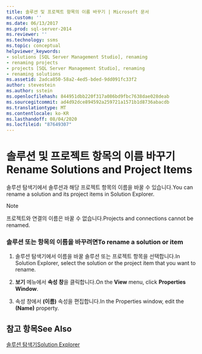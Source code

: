 ```yaml
---
title: 솔루션 및 프로젝트 항목의 이름 바꾸기 | Microsoft 문서
ms.custom: ''
ms.date: 06/13/2017
ms.prod: sql-server-2014
ms.reviewer: ''
ms.technology: ssms
ms.topic: conceptual
helpviewer_keywords:
- solutions [SQL Server Management Studio], renaming
- renaming projects
- projects [SQL Server Management Studio], renaming
- renaming solutions
ms.assetid: 2adca850-58a2-4ed5-bded-9dd091fc33f2
author: stevestein
ms.author: sstein
ms.openlocfilehash: 844951dbb220f317a086bd9fbc7638dae028deab
ms.sourcegitcommit: ad4d92dce894592a259721a1571b1d8736abacdb
ms.translationtype: MT
ms.contentlocale: ko-KR
ms.lasthandoff: 08/04/2020
ms.locfileid: "87649307"
---
```

# <a name="rename-solutions-and-project-items"></a><span data-ttu-id="46dc9-102">솔루션 및 프로젝트 항목의 이름 바꾸기</span><span class="sxs-lookup"><span data-stu-id="46dc9-102">Rename Solutions and Project Items</span></span>
  <span data-ttu-id="46dc9-103">솔루션 탐색기에서 솔루션과 해당 프로젝트 항목의 이름을 바꿀 수 있습니다.</span><span class="sxs-lookup"><span data-stu-id="46dc9-103">You can rename a solution and its project items in Solution Explorer.</span></span>  
  
> [!NOTE]  
>  <span data-ttu-id="46dc9-104">프로젝트와 연결의 이름은 바꿀 수 없습니다.</span><span class="sxs-lookup"><span data-stu-id="46dc9-104">Projects and connections cannot be renamed.</span></span>  
  
### <a name="to-rename-a-solution-or-item"></a><span data-ttu-id="46dc9-105">솔루션 또는 항목의 이름을 바꾸려면</span><span class="sxs-lookup"><span data-stu-id="46dc9-105">To rename a solution or item</span></span>  
  
1.  <span data-ttu-id="46dc9-106">솔루션 탐색기에서 이름을 바꿀 솔루션 또는 프로젝트 항목을 선택합니다.</span><span class="sxs-lookup"><span data-stu-id="46dc9-106">In Solution Explorer, select the solution or the project item that you want to rename.</span></span>  
  
2.  <span data-ttu-id="46dc9-107">**보기** 메뉴에서 **속성 창**을 클릭합니다.</span><span class="sxs-lookup"><span data-stu-id="46dc9-107">On the **View** menu, click **Properties Window**.</span></span>  
  
3.  <span data-ttu-id="46dc9-108">속성 창에서 **(이름)** 속성을 편집합니다.</span><span class="sxs-lookup"><span data-stu-id="46dc9-108">In the Properties window, edit the **(Name)** property.</span></span>  
  
## <a name="see-also"></a><span data-ttu-id="46dc9-109">참고 항목</span><span class="sxs-lookup"><span data-stu-id="46dc9-109">See Also</span></span>  
 [<span data-ttu-id="46dc9-110">솔루션 탐색기</span><span class="sxs-lookup"><span data-stu-id="46dc9-110">Solution Explorer</span></span>](solution-explorer.md)  
  
  
